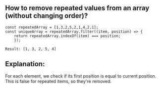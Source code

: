 ## How to remove repeated values from an array (without changing order)?

	const repeatedArray = [1,3,2,5,2,1,4,2,1];
	const uniqueArray = repeatedArray.filter((item, position) => {
		return repeatedArray.indexOf(item) === position;
	    });

	Result: [1, 3, 2, 5, 4]

## Explanation: 
For each element, we check if its first position is equal to current position.
This is false for repeated items, so they're removed.


